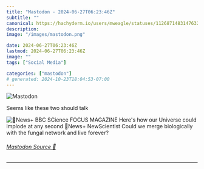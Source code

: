 ```yaml
---
title: "Mastodon - 2024-06-27T06:23:46Z"
subtitle: ""
canonical: https://hachyderm.io/users/mweagle/statuses/112687148314763286
description:
image: "/images/mastodon.png"

date: 2024-06-27T06:23:46Z
lastmod: 2024-06-27T06:23:46Z
image: ""
tags: ["Social Media"]

categories: ["mastodon"]
# generated: 2024-10-23T18:04:53-07:00
---
```

![Mastodon](/images/mastodon.png)

<p>Seems like these two should talk</p>

![News+
BBC SCience FOCUS MAGAZINE
Here's how our Universe
could implode at any
second
News+
NewScientist
Could we merge
biologically with the
fungal network and live
forever?](0db9f98fa0074d5e.jpeg)

###### [Mastodon Source 🐘](https://hachyderm.io/@mweagle/112687148314763286)

___
